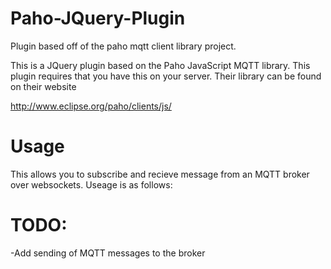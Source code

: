 Paho-JQuery-Plugin
==================

Plugin based off of the paho mqtt client library project.

This is a JQuery plugin based on the Paho JavaScript MQTT library.  This plugin requires that you have this on your server.
Their library can be found on their website

http://www.eclipse.org/paho/clients/js/

Usage
==================
This allows you to subscribe and recieve message from an MQTT broker over websockets.  Useage is as follows:

<script type="text/javascript" src="./js/jquery.mqttws31.js"></script>

<script type="text/javascript">
	$( "pahoClient" ).pahoMqttClient({
		callback: function(message) {
			$("#myID").html(message);
		},
		
		host: 	  "localhost",
		port: 	  "6500",
		clientID: "testClient1",
		topic:	  "hello/world"
	});
});
</script>

<div id="myID"></div>

TODO:
==================
-Add sending of MQTT messages to the broker
